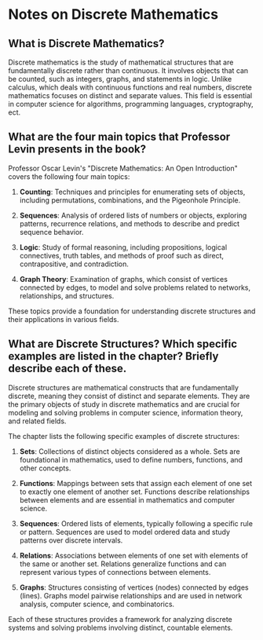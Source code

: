# Notes on Discrete Mathematics

## What is Discrete Mathematics?

Discrete mathematics is the study of mathematical structures that are fundamentally discrete rather than continuous. It involves objects that can be counted, such as integers, graphs, and statements in logic. Unlike calculus, which deals with continuous functions and real numbers, discrete mathematics focuses on distinct and separate values. This field is essential in computer science for algorithms, programming languages, cryptography, ect.

## What are the four main topics that Professor Levin presents in the book?

Professor Oscar Levin's "Discrete Mathematics: An Open Introduction" covers the following four main topics:

1. **Counting**: Techniques and principles for enumerating sets of objects, including permutations, combinations, and the Pigeonhole Principle.

2. **Sequences**: Analysis of ordered lists of numbers or objects, exploring patterns, recurrence relations, and methods to describe and predict sequence behavior.

3. **Logic**: Study of formal reasoning, including propositions, logical connectives, truth tables, and methods of proof such as direct, contrapositive, and contradiction.

4. **Graph Theory**: Examination of graphs, which consist of vertices connected by edges, to model and solve problems related to networks, relationships, and structures.

These topics provide a foundation for understanding discrete structures and their applications in various fields.

## What are Discrete Structures? Which specific examples are listed in the chapter? Briefly describe each of these.

Discrete structures are mathematical constructs that are fundamentally discrete, meaning they consist of distinct and separate elements. They are the primary objects of study in discrete mathematics and are crucial for modeling and solving problems in computer science, information theory, and related fields.

The chapter lists the following specific examples of discrete structures:

1. **Sets**: Collections of distinct objects considered as a whole. Sets are foundational in mathematics, used to define numbers, functions, and other concepts.

2. **Functions**: Mappings between sets that assign each element of one set to exactly one element of another set. Functions describe relationships between elements and are essential in mathematics and computer science.

3. **Sequences**: Ordered lists of elements, typically following a specific rule or pattern. Sequences are used to model ordered data and study patterns over discrete intervals.

4. **Relations**: Associations between elements of one set with elements of the same or another set. Relations generalize functions and can represent various types of connections between elements.

5. **Graphs**: Structures consisting of vertices (nodes) connected by edges (lines). Graphs model pairwise relationships and are used in network analysis, computer science, and combinatorics.

Each of these structures provides a framework for analyzing discrete systems and solving problems involving distinct, countable elements.


